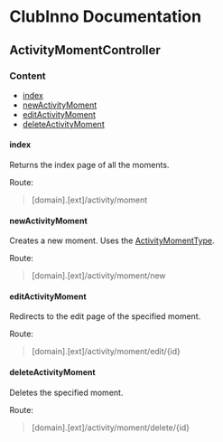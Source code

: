 # ClubInno Documentation
## ActivityMomentController

### Content
- [index](#index)
- [newActivityMoment](#newActivityMoment)
- [editActivityMoment](#editActivityMoment)
- [deleteActivityMoment](#deleteActivityMoment)


#### index
Returns the index page of all the moments.

Route:
> [domain].[ext]/activity/moment

#### newActivityMoment
Creates a new moment. Uses the [ActivityMomentType](../Forms/ActivityMomentType.md).

Route:
> [domain].[ext]/activity/moment/new

#### editActivityMoment
Redirects to the edit page of the specified moment.

Route:
> [domain].[ext]/activity/moment/edit/{id}

#### deleteActivityMoment
Deletes the specified moment.

Route:
> [domain].[ext]/activity/moment/delete/{id}


